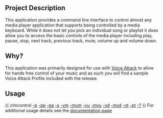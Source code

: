 ## Project Description
This application provides a command line interface to control almost any media player application that supports being controlled by a media keyboard. While it does not let you pick an individual song or playlist it does allow you to access the basic controls of the media player including play, pause, stop, next track, previous track, mute, volume up and volume down.

## Why?
This application was primarily designed for use with [Voice Attack](http://www.voiceattack.com) to allow for hands free control of your music and as such you will find a sample Voice Attack Profile included with the release.

## Usage
{{
clmcontrol <Process Name> [-p](-p) [-pp](-pp) [-pa](-pa) [-s](-s) [-vm](-vm) [-mvm](-mvm) [-vu](-vu) [-mvu](-mvu) [-vd](-vd) [-mvd](-mvd) [-nt](-nt) [-pt](-pt) [-?](-_)
}}
For additional usage details see the [documentation page](documentation)